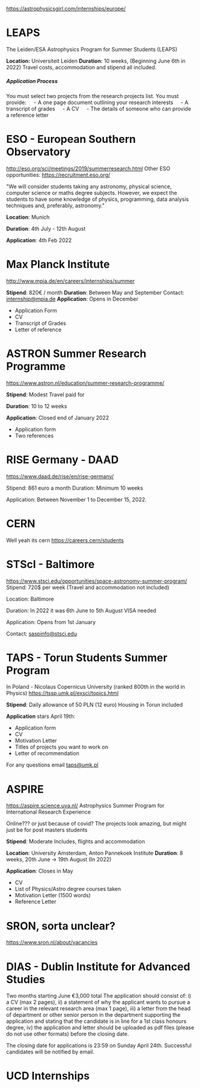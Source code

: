 https://astrophysicsgirl.com/internships/europe/

# LEAPS
The Leiden/ESA Astrophysics Program for Summer Students (LEAPS)

**Location:** Universiteit Leiden
**Duration:** 10 weeks, (Beginning June 6th in 2022)
Travel costs, accommodation and stipend all included.

##### Application Process
You must select two projects from the research projects list.
You must provide:
$\quad$- A one page document outlining your research interests
$\quad$- A transcript of grades
$\quad$- A CV
$\quad$- The details of someone who can provide a reference letter

# ESO - European Southern Observatory
http://eso.org/sci/meetings/2019/summerresearch.html
Other ESO opportunities: https://recruitment.eso.org/

"We will consider students taking any astronomy, physical science, computer science or maths degree subjects. However, we expect the students to have some knowledge of physics, programming, data analysis techniques and, preferably, astronomy."

**Location**: Munich

**Duration**: 4th July - 12th August

**Application**: 4th Feb 2022
# Max Planck Institute
http://www.mpia.de/en/careers/internships/summer

**Stipend**: 820€ / month
**Duration**: Between May and September
Contact: [internship@mpia.de](mailto:internship@mpia.de)
**Application**: Opens in December
- Application Form
- CV
- Transcript of Grades
- Letter of reference
# ASTRON Summer Research Programme
https://www.astron.nl/education/summer-research-programme/

**Stipend**: Modest
Travel paid for

**Duration**: 10 to 12 weeks

**Application**: Closed end of January 2022
- Application form
- Two references
# RISE Germany - DAAD
https://www.daad.de/rise/en/rise-germany/

Stipend: 861 euro a month
Duration: Minimum 10 weeks

Application: Between November 1 to December 15, 2022.

# CERN
Well yeah its cern
https://careers.cern/students
# STScI - Baltimore
https://www.stsci.edu/opportunities/space-astronomy-summer-program/
Stipend: 720$ per week
(Travel and accommodation not included)

Location: Baltimore

Duration: In 2022 it was 6th June to 5th August
VISA needed

Application: Opens from 1st January

Contact: saspinfo@stsci.edu

# TAPS - Torun Students Summer Program
In Poland - Nicolaus Copernicus University (ranked 800th in the world in Physics)
https://tssp.umk.pl/exsci/topics.html

**Stipend**: Daily allowance of 50 PLN (12 euro)
Housing in Torun included

**Application** stars April 19th:
- Application form
- CV
- Motivation Letter
- Titles of projects you want to work on
- Letter of recommendation

For any questions email taps@umk.pl

# ASPIRE
https://aspire.science.uva.nl/
Astrophysics Summer Program for International Research Experience

Online??? or just because of covid?
The projects look amazing, but might just be for post masters students

**Stipend**: Moderate
Includes, flights and accommodation

**Location**: University Amsterdam, Anton Pannekoek Institute
**Duration**: 8 weeks, 20th June -> 19th August (In 2022)

**Application**: Closes in May
- CV
- List of Physics/Astro degree courses taken
- Motivation Letter (1500 words)
- Reference Letter

# SRON, sorta unclear?
https://www.sron.nl/about/vacancies
# DIAS - Dublin Institute for Advanced Studies
Two months starting June
€3,000 total
The application should consist of:
i) a CV (max 2 pages),
ii) a statement of why the applicant wants to pursue a career in the relevant research area (max 1 page),
iii) a letter from the head of department or other senior person in the department supporting the application and stating that the candidate is in line for a 1st class honours degree,
iv) the application and letter should be uploaded as pdf files (please do not use other formats) before the closing date.

The closing date for applications is 23:59 on Sunday April 24th. Successful candidates will be notified by email.

# UCD Internships